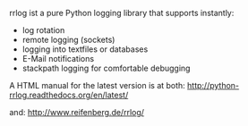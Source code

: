 rrlog ist a pure Python logging library that supports instantly:


* log rotation
* remote logging (sockets)
* logging into textfiles or databases
* E-Mail notifications
* stackpath logging for comfortable debugging


A HTML manual for the latest version is at both:
http://python-rrlog.readthedocs.org/en/latest/

and:
http://www.reifenberg.de/rrlog/
